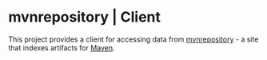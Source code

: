 mvnrepository | Client
===

This project provides a client for accessing data from [mvnrepository](http://mvnrepository.com/) - a site that indexes artifacts for [Maven](http://maven.apache.org/).
